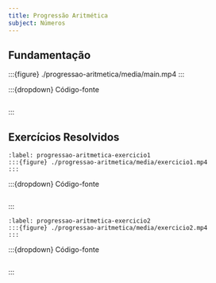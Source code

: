 ```yaml
---
title: Progressão Aritmética
subject: Números
---
```


## Fundamentação

:::{figure} ./progressao-aritmetica/media/main.mp4
:::

:::{dropdown} Código-fonte
```{literalinclude} ./progressao-aritmetica/source/main.py
```
:::

## Exercícios Resolvidos

```{exercise}
:label: progressao-aritmetica-exercicio1
:::{figure} ./progressao-aritmetica/media/exercicio1.mp4
:::
```

:::{dropdown} Código-fonte
```{literalinclude} ./progressao-aritmetica/source/exercicio1.py
```
:::

```{exercise}
:label: progressao-aritmetica-exercicio2
:::{figure} ./progressao-aritmetica/media/exercicio2.mp4
:::
```

:::{dropdown} Código-fonte
```{literalinclude} ./progressao-aritmetica/source/exercicio2.py
```
:::